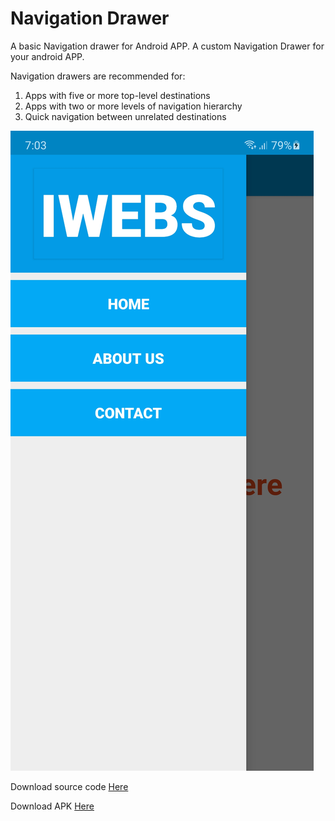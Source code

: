 # Navigation Drawer
A basic  Navigation drawer for Android APP.
A custom Navigation Drawer for your android APP. 

Navigation drawers are recommended for:

1. Apps with five or more top-level destinations
2. Apps with two or more levels of navigation hierarchy
3. Quick navigation between unrelated destinations

![Navigation Drawer](https://github.com/Albert-Carroll/-Navigation-Drawer/blob/main/drawer.jpg?raw=true)

Download source code [Here](https://github.com/Albert-Carroll/-Navigation-Drawer/raw/main/drawer.zip)

Download APK [Here](https://github.com/Albert-Carroll/-Navigation-Drawer/raw/main/drawer.apk)
